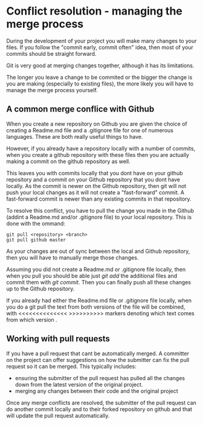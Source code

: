<link href="index.css" rel="stylesheet" type="text/css">

# Conflict resolution - managing the merge process

During the development of your project you will make many changes to your files.  If you follow the "commit early, commit often" idea, then most of your commits should be straight forward.

Git is very good at merging changes together, although it has its limitations.

The longer you leave a change to be commited or the bigger the change is you are making (especially to existing files), the more likely you will have to manage the merge process yourself.



## A common merge conflice with Github

When you create a new repository on Github you are given the choice of creating a Readme.md file and a .gitignore file for one of numerous languages.  These are both really useful things to have.

However, if you already have a repository locally with a number of commits, when you create a github repository with these files then you are actually making a commit on the github repository as well.

This leaves you with commits locally that you dont have on your github repository and a commit on your Github repository that you dont have locally.  As the commit is newer on the Github repository, then git will not push your local changes as it will not create a "fast-forward" commit.  A fast-forward commit is newer than any existing commits in that repository.

To resolve this conflict, you have to pull the change you made in the Github (addint a Readme.md and/or .gitignore file) to your local repository.  This is done with the ommand:

    git pull <repository> <branch>
    git pull github master

As your changes are out of sync between the local and Github repository, then you will have to manually merge those changes.

Assuming you did not create a Readme.md or .gitignore file locally, then when you pull you should be able just *git add* the additional files and commit them with *git commit*.  Then you can finally push all these changes up to the Github repository.

If you already had either the Readme.md file or .gitignore file locally, when you do a git pull the text from both versions of the file will be combined, with <<<<<<<<<<<<<< >>>>>>>>>> markers denoting which text comes from which version .



## Working with pull requests
If you have a pull request that cant be automatically merged.  A committer on the project can offer suggestions on how the submitter can fix the pull request so it can be merged.  This typically includes:

* ensuring the submitter of the pull request has pulled all the changes down from the latest version of the original project.
* merging any changes between their code and the original project

Once any merge conflicts are resolved, the submitter of the pull request can do another commit locally and to their forked repository on github and that will update the pull request automatically.
